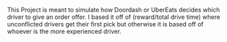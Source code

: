 This Project is meant to simulate how Doordash or UberEats decides which driver to give an order offer.
I based it off of (reward/total drive time) where unconflicted drivers get their first pick but otherwise 
it is based off of whoever is the more experienced driver.
